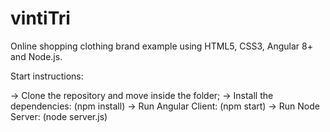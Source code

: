 # vintiTri
Online shopping clothing brand example using HTML5, CSS3, Angular 8+ and Node.js.

Start instructions:

-> Clone the repository and move inside the folder;
-> Install the dependencies: (npm install)
-> Run Angular Client: (npm start)
-> Run Node Server: (node server.js)

